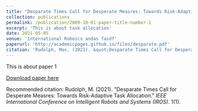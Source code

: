 ```yaml
---
title: "Desparate Times Call for Desperate Measres: Towards Risk-Adaptive Task Allocation"
collection: publications
permalink: /publication/2009-10-01-paper-title-number-1
excerpt: 'This is about task allocation'
date: 2021-05-05
venue: 'International Roboics andas fasdf'
paperurl: 'http://academicpages.github.io/files/desparate.pdf'
citation: 'Rudolph, Max. (2021). &quot;Desparate Times Call for Desperate Measres: Towards Risk-Adaptive Task Allocation.&quot; <i>IEEE International Conference on Intelligent Robots and Systems (IROS)1</i>. 1(1).'
---
```

This is about paper 1

[Download paper here](http://academicpages.github.io/files/desperate.pdf)

Recommended citation: Rudolph, M. (2021). "Desparate Times Call for Desperate Measres: Towards Risk-Adaptive Task Allocation." <i>IEEE International Conference on Intelligent Robots and Systems (IROS)</i>. 1(1).